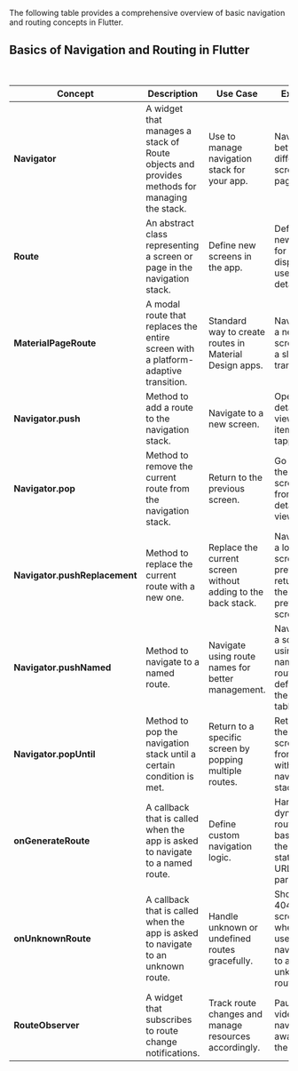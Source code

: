 The following table provides a comprehensive overview of basic navigation and routing concepts in Flutter.


## Basics of Navigation and Routing in Flutter
</br>

| **Concept**                 | **Description**                                                  | **Use Case** | **Example** |
|-----------------------------|------------------------------------------------------------------|--------------|-------------|
| **Navigator**               | A widget that manages a stack of Route objects and provides methods for managing the stack. | Use to manage navigation stack for your app. | Navigate between different screens or pages. |
| **Route**                   | An abstract class representing a screen or page in the navigation stack. | Define new screens in the app. | Define a new screen for displaying user profile details. |
| **MaterialPageRoute**       | A modal route that replaces the entire screen with a platform-adaptive transition. | Standard way to create routes in Material Design apps. | Navigate to a new screen with a slide transition. |
| **Navigator.push**          | Method to add a route to the navigation stack.                   | Navigate to a new screen. | Open a detailed view of an item when tapped. |
| **Navigator.pop**           | Method to remove the current route from the navigation stack.    | Return to the previous screen. | Go back to the main screen from a detailed view. |
| **Navigator.pushReplacement** | Method to replace the current route with a new one.              | Replace the current screen without adding to the back stack. | Navigate to a login screen and prevent returning to the previous screen. |
| **Navigator.pushNamed**     | Method to navigate to a named route.                             | Navigate using route names for better management. | Navigate to a screen using a named route defined in the route table. |
| **Navigator.popUntil**      | Method to pop the navigation stack until a certain condition is met. | Return to a specific screen by popping multiple routes. | Return to the main screen from deep within the navigation stack. |
| **onGenerateRoute**         | A callback that is called when the app is asked to navigate to a named route. | Define custom navigation logic. | Handle dynamic routing based on the app state or URL parameters. |
| **onUnknownRoute**          | A callback that is called when the app is asked to navigate to an unknown route. | Handle unknown or undefined routes gracefully. | Show a 404 error screen when the user navigates to an unknown route. |
| **RouteObserver**           | A widget that subscribes to route change notifications.         | Track route changes and manage resources accordingly. | Pause a video when navigating away from the screen. |
